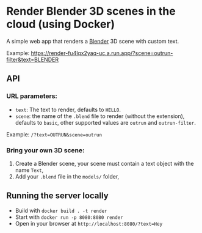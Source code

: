 # Render Blender 3D scenes in the cloud (using Docker)

A simple web app that renders a [Blender](http://www.blender.org/) 3D scene with custom text.

Example: https://render-fu4lqx2yaq-uc.a.run.app/?scene=outrun-filter&text=BLENDER

## API

### URL parameters:

* `text`: The text to render, defaults to `HELLO`.
* `scene`: the name of the `.blend` file to render (without the extension), defaults to `basic`, other supported values are `outrun` and `outrun-filter`.

Example: `/?text=OUTRUN&scene=outrun`

### Bring your own 3D scene:

1. Create a Blender scene, your scene must contain a text object with the name `Text`,
2. Add your `.blend` file in the `models/` folder,

## Running the server locally

* Build with `docker build . -t render`
* Start with `docker run -p 8080:8080 render`
* Open in your browser at `http://localhost:8080/?text=Hey`